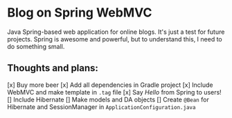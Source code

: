 # Blog on Spring WebMVC
Java Spring-based web application for online blogs.
It's just a test for future projects. Spring is awesome and powerful, but to understand this, I need to do something small.

## Thoughts and plans:
[x] Buy more beer
[x] Add all dependencies in Gradle project
[x] Include WebMVC and make template in `.tag` file
[x] Say _Hello_ from Spring to users!
[] Include Hibernate
    [] Make models and DA objects
    [] Create `@Bean` for Hibernate and SessionManager in `ApplicationConfiguration.java`
